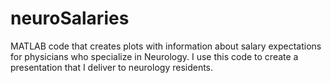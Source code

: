 # neuroSalaries

MATLAB code that creates plots with information about salary expectations for physicians who specialize in Neurology. I use this code to create a presentation that I deliver to neurology residents.
